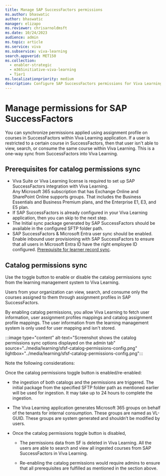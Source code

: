 ```yaml
---
title: Manage SAP SuccessFactors permissions
ms.author: bhaswatic
author: bhaswatic
manager: elizapo
ms.reviewer: chrisarnoldmsft
ms.date: 10/24/2023
audience: admin
ms.topic: article
ms.service: viva
ms.subservice: viva-learning
search.appverid: MET150
ms.collection:
  - enabler-strategic
  - m365initiative-viva-learning
  - Tier1
ms.localizationpriority: medium
description: Configure SAP SuccessFactors permissions for Viva Learning integration.
---
```


# Manage permissions for SAP SuccessFactors

You can synchronize permissions applied using assignment profile on courses in SuccessFactors within Viva Learning application.  If a user is restricted to a certain course in SuccessFactors, then that user isn't able to view, search, or consume the same course within Viva Learning. This is a one-way sync from SuccessFactors into Viva Learning.

## Prerequisites for catalog permissions sync

- Viva Suite or Viva Learning license is required to set up SAP SuccessFactors integration with Viva Learning.  
Any Microsoft 365 subscription that has Exchange Online and SharePoint Online supports groups. That includes the Business Essentials and Business Premium plans, and the Enterprise E1, E3, and E5 plan.
- If SAP SuccessFactors is already configured in your Viva Learning application, then you can skip to the next step.
- The Initial sync package generated by SAP SuccessFactors should be available in the configured SFTP folder path. 
- SAP SuccessFactors & Microsoft Entra user sync should be enabled. Enable inbound user provisioning with SAP SuccessFactors to ensure that all users in Microsoft Entra ID have the right employee ID configured. [Prerequisite for learner record sync](/viva/learning/sfsf-enable-learning-record-sync).

## Catalog permissions sync

Use the toggle button to enable or disable the catalog permissions sync from the learning management system to Viva Learning.  

Users from your organization can view, search, and consume only the courses assigned to them through assignment profiles in SAP SuccessFactors.  

By enabling catalog permissions, you allow Viva Learning to fetch user information, user assignment profiles mappings and catalog assignment profile mappings. The user information from the learning management system is only used for user mapping and isn't stored.

:::image type="content" alt-text="Screenshot shows the catalog permissions sync options displayed on the admin tab" source="../media/learning/sfsf-catalog-permissions-config.png" lightbox="../media/learning/sfsf-catalog-permissions-config.png":::


Note the following considerations:

Once the catalog permissions toggle button is enabled/re-enabled:

- the ingestion of both catalogs and the permissions are triggered. The initial package from the specified SFTP folder path as mentioned earlier will be used for ingestion. It may take up to 24 hours to complete the ingestion.  

- The Viva Learning application generates Microsoft 365 groups on behalf of the tenants for internal consumption. These groups are named as VL-GUID. These groups are system generated and shouldn’t be modified by users. 

- Once the catalog permissions toggle button is disabled,  

    - The permissions data from SF  is deleted in Viva Learning. All the users are able to search and view all ingested courses from SAP SuccessFactors in Viva Learning.  

    - Re-enabling the catalog permissions would require admins to ensure that all prerequisites are fulfilled as mentioned in the section above.
